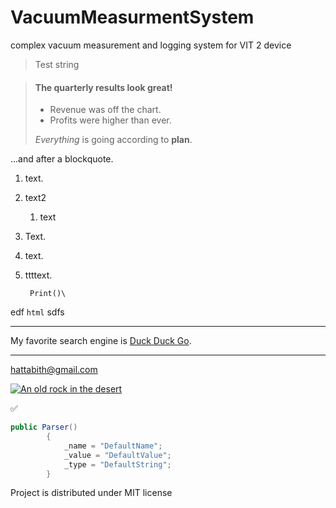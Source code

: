 # VacuumMeasurmentSystem
complex vacuum measurement and logging system for VIT 2 device

>Test string

> #### The quarterly results look great!
>
> - Revenue was off the chart.
> - Profits were higher than ever.
>
>  *Everything* is going according to **plan**.

...and after a blockquote.

1. text.
2. text2
	1. text
3. Text.
3. text.
3. ttttext.


        Print()\

edf `html` sdfs

***

My favorite search engine is [Duck Duck Go](https://duckduckgo.com).

***
<hattabith@gmail.com>

[![An old rock in the desert](/assets/images/shiprock.jpg "Shiprock, New Mexico by Beau Rogers")](https://www.flickr.com/photos/beaurogers/31833779864/in/photolist-Qv3rFw-34mt9F-a9Cmfy-5Ha3Zi-9msKdv-o3hgjr-hWpUte-4WMsJ1-KUQ8N-deshUb-vssBD-6CQci6-8AFCiD-zsJWT-nNfsgB-dPDwZJ-bn9JGn-5HtSXY-6CUhAL-a4UTXB-ugPum-KUPSo-fBLNm-6CUmpy-4WMsc9-8a7D3T-83KJev-6CQ2bK-nNusHJ-a78rQH-nw3NvT-7aq2qf-8wwBso-3nNceh-ugSKP-4mh4kh-bbeeqH-a7biME-q3PtTf-brFpgb-cg38zw-bXMZc-nJPELD-f58Lmo-bXMYG-bz8AAi-bxNtNT-bXMYi-bXMY6-bXMYv)


:white_check_mark:

~~~C#
public Parser()
        {
            _name = "DefaultName";
            _value = "DefaultValue";
            _type = "DefaultString";
        }
~~~

Project is distributed under MIT license
